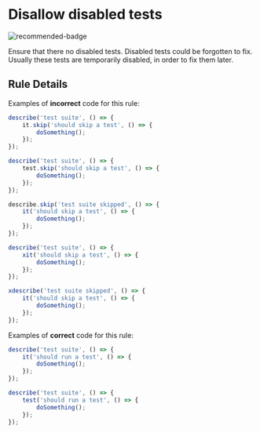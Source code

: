 # Disallow disabled tests

![recommended-badge][]

Ensure that there no disabled tests. Disabled tests could be forgotten to fix. Usually these tests are temporarily disabled, in order to fix them later.

## Rule Details

Examples of **incorrect** code for this rule:

```js
describe('test suite', () => {
    it.skip('should skip a test', () => {
        doSomething();
    });
});

describe('test suite', () => {
    test.skip('should skip a test', () => {
        doSomething();
    });
});

describe.skip('test suite skipped', () => {
    it('should skip a test', () => {
        doSomething();
    });
});

describe('test suite', () => {
    xit('should skip a test', () => {
        doSomething();
    });
});

xdescribe('test suite skipped', () => {
    it('should skip a test', () => {
        doSomething();
    });
});
```

Examples of **correct** code for this rule:

```js
describe('test suite', () => {
    it('should run a test', () => {
        doSomething();
    });
});

describe('test suite', () => {
    test('should run a test', () => {
        doSomething();
    });
});
```

[recommended-badge]: https://img.shields.io/badge/recommended-brightgreen
